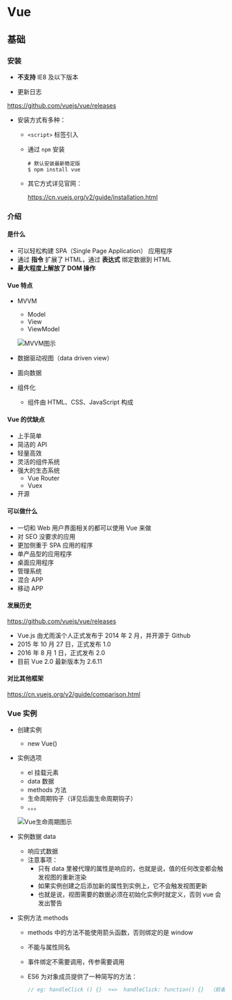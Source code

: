 # Vue

## 基础

### 安装

- **不支持** IE8 及以下版本

- 更新日志
  
https://github.com/vuejs/vue/releases
  
- 安装方式有多种：

  + `<script>` 标签引入
  
  + 通过 `npm` 安装
  
    ```shell
    # 默认安装最新稳定版
    $ npm install vue
    ```
    
  + 其它方式详见官网：
    
    https://cn.vuejs.org/v2/guide/installation.html

### 介绍

#### 是什么

- 可以轻松构建 SPA（Single Page Application） 应用程序
- 通过 **指令** 扩展了 HTML，通过 **表达式** 绑定数据到 HTML
- **最大程度上解放了 DOM 操作**

#### Vue 特点

- MVVM
  + Model
  + View
  + ViewModel

  ![MVVM图示]('/images/MVVM.png')

- 数据驱动视图（data driven view）
- 面向数据

- 组件化
  + 组件由 HTML、CSS、JavaScript 构成

#### Vue 的优缺点

- 上手简单
- 简洁的 API
- 轻量高效
- 灵活的组件系统
- 强大的生态系统
  + Vue Router
  + Vuex
- 开源

#### 可以做什么

- 一切和 Web 用户界面相关的都可以使用 Vue 来做
- 对 SEO 没要求的应用
- 更加侧重于 SPA 应用的程序
- 单产品型的应用程序
- 桌面应用程序
- 管理系统
- 混合 APP
- 移动 APP

#### 发展历史

https://github.com/vuejs/vue/releases

- Vue.js 由尤雨溪个人正式发布于 2014 年 2 月，并开源于 Github
- 2015 年 10 月 27 日，正式发布 1.0
- 2016 年 8 月 1 日，正式发布 2.0
- 目前 Vue 2.0 最新版本为 2.6.11

#### 对比其他框架

  https://cn.vuejs.org/v2/guide/comparison.html

### Vue 实例

- 创建实例
  + new Vue()
- 实例选项
  + el 挂载元素
  + data 数据
  + methods 方法
  + 生命周期钩子（详见后面生命周期钩子）
  + 。。。
  
  ![Vue生命周期图示]('/images/lifecycle.png')

- 实例数据 data
  + 响应式数据
  + 注意事项：
    * 只有 data 里被代理的属性是响应的，也就是说，值的任何改变都会触发视图的重新渲染
    * 如果实例创建之后添加新的属性到实例上，它不会触发视图更新
    * 也就是说，视图需要的数据必须在初始化实例时就定义，否则 vue 会发出警告
- 实例方法 methods
  + methods 中的方法不能使用箭头函数，否则绑定的是 window
  + 不能与属性同名
  + 事件绑定不需要调用，传参需要调用
  + ES6 为对象成员提供了一种简写的方法：

    ```javascript
    // eg: handleClick () {}  <=>  handleClick: function() {}  （前者是后者的简写）
    ```
